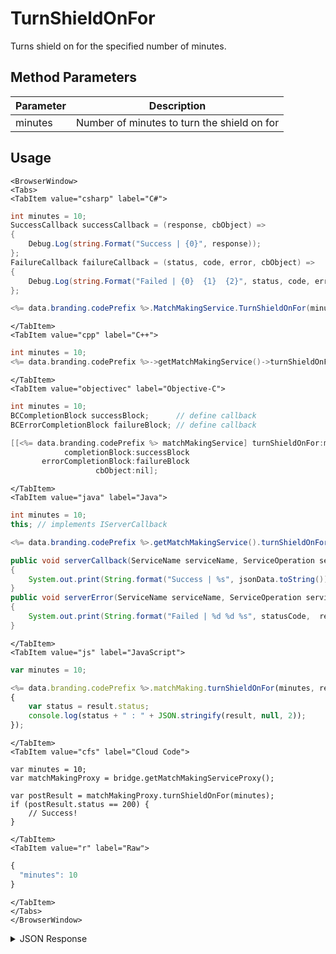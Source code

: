 # TurnShieldOnFor

Turns shield on for the specified number of minutes.

<PartialServop service_name="matchMaking" operation_name="SHIELD_ON_FOR" />

## Method Parameters
Parameter | Description
--------- | -----------
minutes | Number of minutes to turn the shield on for

## Usage

```mdx-code-block
<BrowserWindow>
<Tabs>
<TabItem value="csharp" label="C#">
```

```csharp
int minutes = 10;
SuccessCallback successCallback = (response, cbObject) =>
{
    Debug.Log(string.Format("Success | {0}", response));
};
FailureCallback failureCallback = (status, code, error, cbObject) =>
{
    Debug.Log(string.Format("Failed | {0}  {1}  {2}", status, code, error));
};

<%= data.branding.codePrefix %>.MatchMakingService.TurnShieldOnFor(minutes, successCallback, failureCallback);
```

```mdx-code-block
</TabItem>
<TabItem value="cpp" label="C++">
```

```cpp
int minutes = 10;
<%= data.branding.codePrefix %>->getMatchMakingService()->turnShieldOnFor(minutes, this);
```

```mdx-code-block
</TabItem>
<TabItem value="objectivec" label="Objective-C">
```

```objectivec
int minutes = 10;
BCCompletionBlock successBlock;      // define callback
BCErrorCompletionBlock failureBlock; // define callback

[[<%= data.branding.codePrefix %> matchMakingService] turnShieldOnFor:minutes
            completionBlock:successBlock
       errorCompletionBlock:failureBlock
                   cbObject:nil];
```

```mdx-code-block
</TabItem>
<TabItem value="java" label="Java">
```

```java
int minutes = 10;
this; // implements IServerCallback

<%= data.branding.codePrefix %>.getMatchMakingService().turnShieldOnFor(minutes, this);

public void serverCallback(ServiceName serviceName, ServiceOperation serviceOperation, JSONObject jsonData)
{
    System.out.print(String.format("Success | %s", jsonData.toString()));
}
public void serverError(ServiceName serviceName, ServiceOperation serviceOperation, int statusCode, int reasonCode, String jsonError)
{
    System.out.print(String.format("Failed | %d %d %s", statusCode,  reasonCode, jsonError.toString()));
}
```

```mdx-code-block
</TabItem>
<TabItem value="js" label="JavaScript">
```

```javascript
var minutes = 10;

<%= data.branding.codePrefix %>.matchMaking.turnShieldOnFor(minutes, result =>
{
	var status = result.status;
	console.log(status + " : " + JSON.stringify(result, null, 2));
});
```

```mdx-code-block
</TabItem>
<TabItem value="cfs" label="Cloud Code">
```

```cfscript
var minutes = 10;
var matchMakingProxy = bridge.getMatchMakingServiceProxy();

var postResult = matchMakingProxy.turnShieldOnFor(minutes);
if (postResult.status == 200) {
    // Success!
}
```

```mdx-code-block
</TabItem>
<TabItem value="r" label="Raw">
```

```r
{
  "minutes": 10
}
```

```mdx-code-block
</TabItem>
</Tabs>
</BrowserWindow>
```

<details>
<summary>JSON Response</summary>

```json
{
    "status": 200,
    "data": null
}
```
</details>

